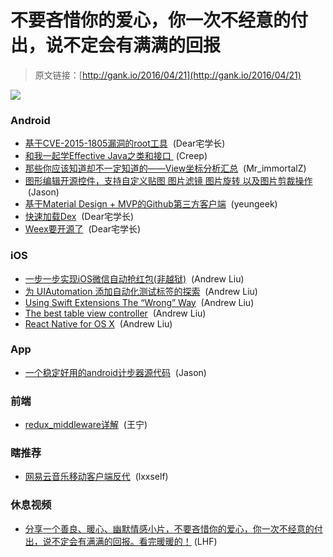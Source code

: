# 不要吝惜你的爱心，你一次不经意的付出，说不定会有满满的回报

> 原文链接：[http://gank.io/2016/04/21](http://gank.io/2016/04/21)

![](http://ww2.sinaimg.cn/large/7a8aed7bjw1f340c8jrk4j20j60srgpf.jpg)

### Android

* [基于CVE-2015-1805漏洞的root工具](https://github.com/dosomder/iovyroot) &nbsp;(Dear宅学长)
* [和我一起学Effective Java之类和接口&nbsp;](http://www.cnblogs.com/JohnTsai/p/5304438.html) (Creep)
* [那些你应该知道却不一定知道的&mdash;&mdash;View坐标分析汇总](http://blog.csdn.net/mr_immortalz/article/details/51168278) &nbsp;(Mr_immortalZ)
* [图形编辑开源控件，支持自定义贴图 图片滤镜 图片旋转 以及图片剪裁操作](https://github.com/siwangqishiq/ImageEditor-Android) &nbsp;(Jason)
* [基于Material Design + MVP的Github第三方客户端](https://github.com/yeungeek/monkey-android) &nbsp;(yeungeek)
* [快速加载Dex](https://github.com/asLody/TurboDex) &nbsp;(Dear宅学长)
* [Weex要开源了](http://alibaba.github.io/weex/index.html) &nbsp;(Dear宅学长)

### iOS

* [一步一步实现iOS微信自动抢红包(非越狱)](http://www.jianshu.com/p/189afbe3b429?hmsr=toutiao.io&amp;utm_medium=toutiao.io&amp;utm_source=toutiao.io) &nbsp;(Andrew Liu)
* [为 UIAutomation 添加自动化测试标签的探索](http://yulingtianxia.com/blog/2016/03/28/Add-UITest-Label-for-UIAutomation/?hmsr=toutiao.io&amp;utm_medium=toutiao.io&amp;utm_source=toutiao.io) &nbsp;(Andrew Liu)
* [Using Swift Extensions The &ldquo;Wrong&rdquo; Way](https://www.natashatherobot.com/using-swift-extensions/?utm_campaign=iOS%2BDev%2BWeekly&amp;utm_medium=email&amp;utm_source=iOS_Dev_Weekly_Issue_244) &nbsp;(Andrew Liu)
* [The best table view controller](http://swiftandpainless.com/the-best-table-view-controller-mar-2016-edition/?utm_campaign=iOS%2BDev%2BWeekly&amp;utm_medium=email&amp;utm_source=iOS_Dev_Weekly_Issue_244) &nbsp;(Andrew Liu)
* [React Native for OS X](https://github.com/ptmt/react-native-desktop?utm_campaign=iOS%2BDev%2BWeekly&amp;utm_medium=email&amp;utm_source=iOS_Dev_Weekly_Issue_244) &nbsp;(Andrew Liu)

### App

* [一个稳定好用的android计步器源代码](https://github.com/xfmax/BasePedo) &nbsp;(Jason)

### 前端

* [redux_middleware详解](https://github.com/wangning0/Autumn_Ning_Blog/blob/master/blogs/4-12/redux_middleware%E8%AF%A6%E8%A7%A3.md) &nbsp;(王宁)

### 瞎推荐

* [网易云音乐移动客户端反代](https://github.com/Chion82/163-music-unlock) &nbsp;(lxxself)

### 休息视频

* [分享一个善良、暖心、幽默情感小片，不要吝惜你的爱心，你一次不经意的付出，说不定会有满满的回报。看完暖暖的！](http://www.miaopai.com/show/m6LzQH1eXu5ZNuIx2ET-Zw__.htm) (LHF)


